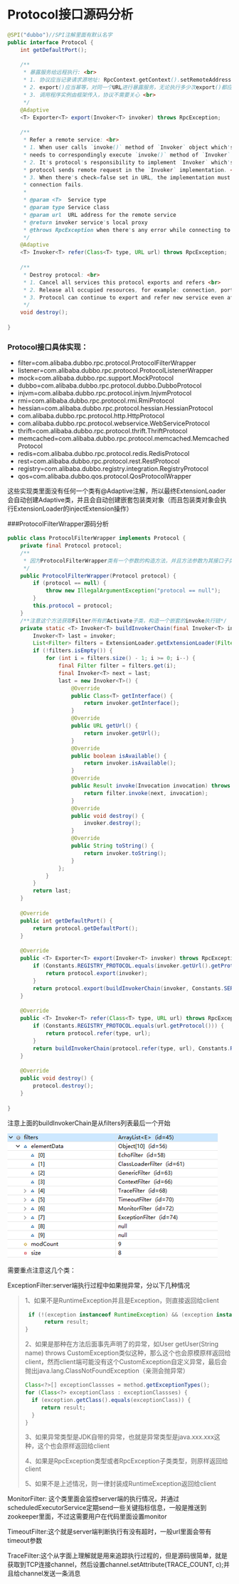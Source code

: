 # Protocol接口源码分析

```java
@SPI("dubbo")//SPI注解里面有默认名字
public interface Protocol {
    int getDefaultPort();

    /**
     * 暴露服务给远程执行: <br>
     * 1. 协议应当记录请求源地址: RpcContext.getContext().setRemoteAddress();
     * 2. export()应当幂等，对同一个URL进行暴露服务，无论执行多少次export()都应该是幂等的<br>
     * 3. 调用程序实例由框架传入，协议不需要关心 <br>
     */
    @Adaptive
    <T> Exporter<T> export(Invoker<T> invoker) throws RpcException;

    /**
     * Refer a remote service: <br>
     * 1. When user calls `invoke()` method of `Invoker` object which's returned from `refer()` call, the protocol
     * needs to correspondingly execute `invoke()` method of `Invoker` object <br>
     * 2. It's protocol's responsibility to implement `Invoker` which's returned from `refer()`. Generally speaking,
     * protocol sends remote request in the `Invoker` implementation. <br>
     * 3. When there's check=false set in URL, the implementation must not throw exception but try to recover when
     * connection fails.
     *
     * @param <T>  Service type
     * @param type Service class
     * @param url  URL address for the remote service
     * @return invoker service's local proxy
     * @throws RpcException when there's any error while connecting to the service provider
     */
    @Adaptive
    <T> Invoker<T> refer(Class<T> type, URL url) throws RpcException;

    /**
     * Destroy protocol: <br>
     * 1. Cancel all services this protocol exports and refers <br>
     * 2. Release all occupied resources, for example: connection, port, etc. <br>
     * 3. Protocol can continue to export and refer new service even after it's destroyed.
     */
    void destroy();

}
```

### Protocol接口具体实现：

- filter=com.alibaba.dubbo.rpc.protocol.ProtocolFilterWrapper
- listener=com.alibaba.dubbo.rpc.protocol.ProtocolListenerWrapper
- mock=com.alibaba.dubbo.rpc.support.MockProtocol
- dubbo=com.alibaba.dubbo.rpc.protocol.dubbo.DubboProtocol
- injvm=com.alibaba.dubbo.rpc.protocol.injvm.InjvmProtocol
- rmi=com.alibaba.dubbo.rpc.protocol.rmi.RmiProtocol
- hessian=com.alibaba.dubbo.rpc.protocol.hessian.HessianProtocol
- com.alibaba.dubbo.rpc.protocol.http.HttpProtocol
- com.alibaba.dubbo.rpc.protocol.webservice.WebServiceProtocol
- thrift=com.alibaba.dubbo.rpc.protocol.thrift.ThriftProtocol
- memcached=com.alibaba.dubbo.rpc.protocol.memcached.MemcachedProtocol
- redis=com.alibaba.dubbo.rpc.protocol.redis.RedisProtocol
- rest=com.alibaba.dubbo.rpc.protocol.rest.RestProtocol
- registry=com.alibaba.dubbo.registry.integration.RegistryProtocol
- qos=com.alibaba.dubbo.qos.protocol.QosProtocolWrapper

这些实现类里面没有任何一个类有@Adaptive注解，所以最终ExtensionLoader会自动创建Adaptive类，并且会自动创建嵌套包装类对象（而且包装类对象会执行ExtensionLoader的injectExtension操作）

###ProtocolFilterWrapper源码分析

```java
public class ProtocolFilterWrapper implements Protocol {
    private final Protocol protocol;
    /**
     * 因为ProtocolFilterWrapper类有一个参数的构造方法，并且方法参数为其接口子类对象，所以这个会被当成wrapper类
     */
    public ProtocolFilterWrapper(Protocol protocol) {
        if (protocol == null) {
            throw new IllegalArgumentException("protocol == null");
        }
        this.protocol = protocol;
    }
    /**注意这个方法获取Filter所有的Activate子类，构造一个嵌套的invoke执行链*/
    private static <T> Invoker<T> buildInvokerChain(final Invoker<T> invoker, String key, String group) {
        Invoker<T> last = invoker;
        List<Filter> filters = ExtensionLoader.getExtensionLoader(Filter.class).getActivateExtension(invoker.getUrl(), key, group);
        if (!filters.isEmpty()) {
            for (int i = filters.size() - 1; i >= 0; i--) {
                final Filter filter = filters.get(i);
                final Invoker<T> next = last;
                last = new Invoker<T>() {
                    @Override
                    public Class<T> getInterface() {
                        return invoker.getInterface();
                    }
                    @Override
                    public URL getUrl() {
                        return invoker.getUrl();
                    }
                    @Override
                    public boolean isAvailable() {
                        return invoker.isAvailable();
                    }
                    @Override
                    public Result invoke(Invocation invocation) throws RpcException {
                        return filter.invoke(next, invocation);
                    }
                    @Override
                    public void destroy() {
                        invoker.destroy();
                    }
                    @Override
                    public String toString() {
                        return invoker.toString();
                    }
                };
            }
        }
        return last;
    }

    @Override
    public int getDefaultPort() {
        return protocol.getDefaultPort();
    }

    @Override
    public <T> Exporter<T> export(Invoker<T> invoker) throws RpcException {
        if (Constants.REGISTRY_PROTOCOL.equals(invoker.getUrl().getProtocol())) {
            return protocol.export(invoker);
        }
        return protocol.export(buildInvokerChain(invoker, Constants.SERVICE_FILTER_KEY, Constants.PROVIDER));
    }

    @Override
    public <T> Invoker<T> refer(Class<T> type, URL url) throws RpcException {
        if (Constants.REGISTRY_PROTOCOL.equals(url.getProtocol())) {
            return protocol.refer(type, url);
        }
        return buildInvokerChain(protocol.refer(type, url), Constants.REFERENCE_FILTER_KEY, Constants.CONSUMER);
    }

    @Override
    public void destroy() {
        protocol.destroy();
    }

}
```

注意上面的buildInvokerChain是从filters列表最后一个开始

![avatar](images/filters.PNG)



需要重点注意这几个类：

ExceptionFilter:server端执行过程中如果抛异常，分以下几种情况

> 1、如果不是RuntimeException并且是Exception，则直接返回给client
>```java
>  if (!(exception instanceof RuntimeException) && (exception instanceof Exception)) {
>       return result;
> }
>```
>
> 2、如果是那种在方法后面事先声明了的异常，如User getUser(String name) throws CustomException类似这种，那么这个也会原模原样返回给client，然而client端可能没有这个CustomException自定义异常，最后会抛出java.lang.ClassNotFoundException（亲测会抛异常）
>```java
> Class<?>[] exceptionClassses = method.getExceptionTypes();
> for (Class<?> exceptionClass : exceptionClassses) {
>   if (exception.getClass().equals(exceptionClass)) {
>      return result;
>   }
> }
>```
> 3、如果异常类型是JDK自带的异常，也就是异常类型是java.xxx.xxx这种，这个也会原样返回给client
>
> 4、如果是RpcException类型或者RpcException子类类型，则原样返回给client
>
> 5、如果不是上述情况，则一律封装成RuntimeException返回给client



MonitorFilter: 这个类里面会监控server端的执行情况，并通过scheduledExecutorService定期send一些关键指标信息，一般是推送到zookeeper里面，不过这需要用户在代码里面设置monitor

TimeoutFilter:这个就是server端判断执行有没有超时，一般url里面会带有timeout参数

TraceFilter:这个从字面上理解就是用来追踪执行过程的，但是源码很简单，就是获取到TCP连接channel，然后设置channel.setAttribute(TRACE_COUNT, c);并且给channel发送一条消息
